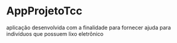 # AppProjetoTcc
aplicação desenvolvida com a finalidade para fornecer ajuda para indivíduos que possuem  lixo eletrônico
